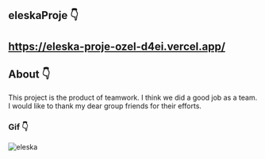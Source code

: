 ## eleskaProje 👇
## https://eleska-proje-ozel-d4ei.vercel.app/
## About 👇
This project is the product of teamwork.  I think we did a good job as a team.  I would like to thank my dear group friends for their efforts.
### Gif 👇
![eleska](https://github.com/Nazgul-Racber/eleskaProje-ozel/assets/119047722/b2f69f3d-992f-4a0b-945b-9d232d9be146)

